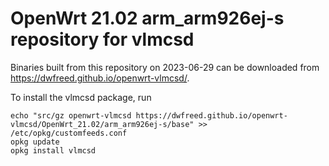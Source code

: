 OpenWrt 21.02 arm_arm926ej-s repository for vlmcsd
========

Binaries built from this repository on 2023-06-29 can be downloaded from <https://dwfreed.github.io/openwrt-vlmcsd/>.

To install the vlmcsd package, run

```
echo "src/gz openwrt-vlmcsd https://dwfreed.github.io/openwrt-vlmcsd/OpenWrt_21.02/arm_arm926ej-s/base" >> /etc/opkg/customfeeds.conf
opkg update
opkg install vlmcsd
```
